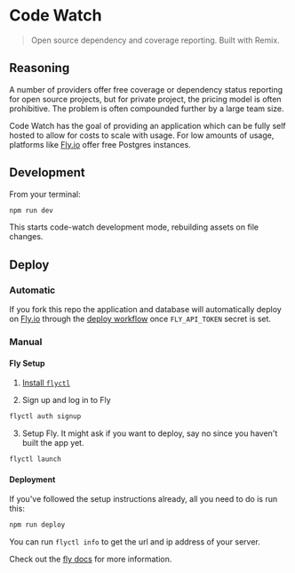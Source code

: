 # Code Watch

> Open source dependency and coverage reporting. Built with Remix.

## Reasoning

A number of providers offer free coverage or dependency status reporting for open source projects, but for private project, the pricing model is often prohibitive. The problem is often compounded further by a large team size.

Code Watch has the goal of providing an application which can be fully self hosted to allow for costs to scale with usage. For low amounts of usage, platforms like [Fly.io](https://fly.io) offer free Postgres instances.

## Development

From your terminal:

```sh
npm run dev
```

This starts code-watch development mode, rebuilding assets on file changes.

## Deploy

### Automatic

If you fork this repo the application and database will automatically deploy on [Fly.io](https://fly.io) through the [deploy workflow](/.github/workflows/deploy.yml) once `FLY_API_TOKEN` secret is set.

### Manual

#### Fly Setup

1. [Install `flyctl`](https://fly.io/docs/getting-started/installing-flyctl/)

2. Sign up and log in to Fly

```sh
flyctl auth signup
```

3. Setup Fly. It might ask if you want to deploy, say no since you haven't built the app yet.

```sh
flyctl launch
```

#### Deployment

If you've followed the setup instructions already, all you need to do is run this:

```sh
npm run deploy
```

You can run `flyctl info` to get the url and ip address of your server.

Check out the [fly docs](https://fly.io/docs/getting-started/node/) for more information.
